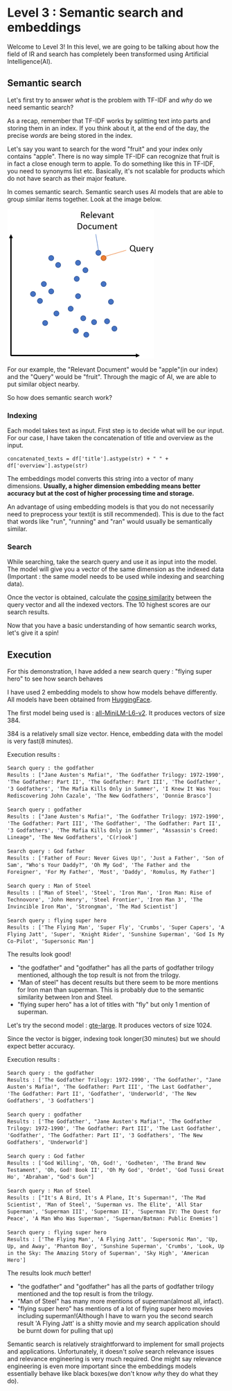# Level 3 : Semantic search and embeddings

Welcome to Level 3! In this level, we are going to be talking about how the field of IR and search has completely been transformed using Artificial Intelligence(AI).

## Semantic search

Let's first try to answer _what_ is the problem with TF-IDF and _why_ do we need semantic search?

As a recap, remember that TF-IDF works by splitting text into parts and storing them in an index.
If you think about it, at the end of the day, the precise _words_ are being stored in the index.

Let's say you want to search for the word "fruit" and your index only contains "apple". There is no way simple TF-IDF can recognize that fruit is in fact a close enough term to apple.
To do something like this in TF-IDF, you need to synonyms list etc. Basically, it's not scalable for products which do not have search as their major feature.

In comes semantic search. Semantic search uses AI models that are able to group similar items together. Look at the image below.

![Semantic Search](SemanticSearch.png "Semantic Search. Credit : Sentence-Transformer documentation")

For our example, the "Relevant Document" would be "apple"(in our index) and the "Query" would be "fruit". Through the magic of AI, we are able to put similar object nearby.

So how does semantic search work?

### Indexing

Each model takes text as input. First step is to decide what will be our input. For our case, I have taken the concatenation of title and overview as the input.

```
concatenated_texts = df['title'].astype(str) + " " + df['overview'].astype(str)
```

The embeddings model converts this string into a vector of many dimensions. **Usually, a higher dimension embedding means better accuracy but at the cost of higher processing time and storage.**

An advantage of using embedding models is that you do not necessarily need to preprocess your text(it is still recommended). This is due to the fact that words like "run", "running" and "ran" would usually be semantically similar.

### Search

While searching, take the search query and use it as input into the model. The model will give you a vector of the same dimension as the indexed data
(Important : the same model needs to be used while indexing and searching data).

Once the vector is obtained, calculate the [cosine similarity](https://www.sciencedirect.com/topics/computer-science/cosine-similarity) between the query vector and all the indexed vectors. The 10 highest scores are our search results.

Now that you have a basic understanding of how semantic search works, let's give it a spin!

## Execution

For this demonstration, I have added a new search query : "flying super hero" to see how search behaves

I have used 2 embedding models to show how models behave differently. All models have been obtained from [HuggingFace](https://huggingface.co/).

The first model being used is : [all-MiniLM-L6-v2](https://huggingface.co/sentence-transformers/all-MiniLM-L6-v2). It produces vectors of size 384.

384 is a relatively small size vector. Hence, embedding data with the model is very fast(8 minutes).

Execution results : 
```
Search query : the godfather
Results : ["Jane Austen's Mafia!", 'The Godfather Trilogy: 1972-1990', 'The Godfather: Part II', 'The Godfather: Part III', 'The Godfather', '3 Godfathers', 'The Mafia Kills Only in Summer', 'I Knew It Was You: Rediscovering John Cazale', 'The New Godfathers', 'Donnie Brasco']

Search query : godfather
Results : ["Jane Austen's Mafia!", 'The Godfather Trilogy: 1972-1990', 'The Godfather: Part III', 'The Godfather', 'The Godfather: Part II', '3 Godfathers', 'The Mafia Kills Only in Summer', "Assassin's Creed: Lineage", 'The New Godfathers', 'C(r)ook']

Search query : God father
Results : ['Father of Four: Never Gives Up!', 'Just a Father', 'Son of Sam', "Who's Your Daddy?", 'Oh My God', 'The Father and the Foreigner', 'For My Father', 'Most', 'Daddy', 'Romulus, My Father']

Search query : Man of Steel
Results : ['Man of Steel', 'Steel', 'Iron Man', 'Iron Man: Rise of Technovore', 'John Henry', 'Steel Frontier', 'Iron Man 3', 'The Invincible Iron Man', 'Strongman', 'The Mad Scientist']

Search query : flying super hero
Results : ['The Flying Man', 'Super Fly', 'Crumbs', 'Super Capers', 'A Flying Jatt', 'Super', 'Knight Rider', 'Sunshine Superman', 'God Is My Co-Pilot', 'Supersonic Man']
```

The results look good!
- "the godfather" and "godfather" has all the parts of godfather trilogy mentioned, although the top result is not from the trilogy.
- "Man of steel" has decent results but there seem to be more mentions for Iron man than superman. This is probably due to the semantic similarity between Iron and Steel.
- "flying super hero" has a lot of titles with "fly" but only 1 mention of superman.

Let's try the second model : [gte-large](https://huggingface.co/thenlper/gte-large). It produces vectors of size 1024.

Since the vector is bigger, indexing took longer(30 minutes) but we should expect better accuracy.

Execution results : 
```
Search query : the godfather
Results : ['The Godfather Trilogy: 1972-1990', 'The Godfather', "Jane Austen's Mafia!", 'The Godfather: Part III', 'The Last Godfather', 'The Godfather: Part II', 'Godfather', 'Underworld', 'The New Godfathers', '3 Godfathers']

Search query : godfather
Results : ['The Godfather', "Jane Austen's Mafia!", 'The Godfather Trilogy: 1972-1990', 'The Godfather: Part III', 'The Last Godfather', 'Godfather', 'The Godfather: Part II', '3 Godfathers', 'The New Godfathers', 'Underworld']

Search query : God father
Results : ['God Willing', 'Oh, God!', 'Godheten', 'The Brand New Testament', 'Oh, God! Book II', 'Oh My God', 'Ordet', 'God Tussi Great Ho', 'Abraham', "God's Gun"]

Search query : Man of Steel
Results : ["It's A Bird, It's A Plane, It's Superman!", 'The Mad Scientist', 'Man of Steel', 'Superman vs. The Elite', 'All Star Superman', 'Superman III', 'Superman II', 'Superman IV: The Quest for Peace', 'A Man Who Was Superman', 'Superman/Batman: Public Enemies']

Search query : flying super hero
Results : ['The Flying Man', 'A Flying Jatt', 'Supersonic Man', 'Up, Up, and Away', 'Phantom Boy', 'Sunshine Superman', 'Crumbs', 'Look, Up in the Sky: The Amazing Story of Superman', 'Sky High', 'American Hero']
```

The results look _much_ better!
- "the godfather" and "godfather" has all the parts of godfather trilogy mentioned and the top result is from the trilogy.
- "Man of Steel" has many more mentions of superman(almost all, infact).
- "flying super hero" has mentions of a lot of flying super hero movies including superman!(Although I have to warn you the second search result 'A Flying Jatt' is a shitty movie and my search application should be burnt down for pulling that up)

Semantic search is relatively straightforward to implement for small projects and applications. Unfortunately, it doesn't _solve_ search relevance issues and relevance engineering is very much required.
One might say relevance engineering is even more important since the embeddings models essentially behave like black boxes(we don't know _why_ they do what they do).





